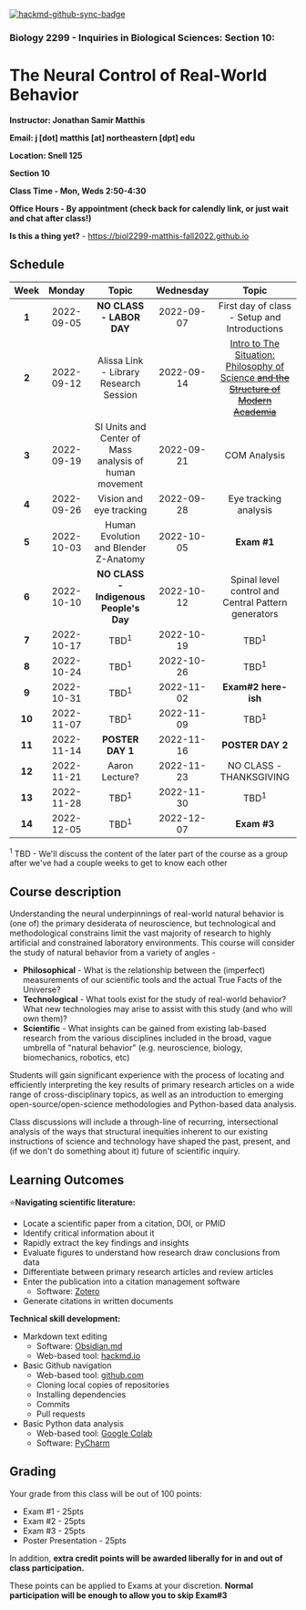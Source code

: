 [![hackmd-github-sync-badge](https://hackmd.io/GsMNof8IRm61DvvJTsCZgA/badge)](https://hackmd.io/GsMNof8IRm61DvvJTsCZgA)
### Biology 2299 - Inquiries in Biological Sciences: Section 10: 
# The Neural Control of Real-World Behavior

**Instructor: Jonathan Samir Matthis** 

**Email: j [dot] matthis [at] northeastern [dpt] edu**

**Location: Snell 125** 

**Section 10** 

**Class Time - Mon, Weds 2:50-4:30** 

**Office Hours - By appointment (check back for calendly link, or just wait and chat after class!)**

**Is this a thing yet?** - https://biol2299-matthis-fall2022.github.io 

## Schedule
| **Week** | **Monday** |                       **Topic**                        | **Wednesday** |                                                                             **Topic**                                                                             |
|:--------:|:----------:|:------------------------------------------------------:|:-------------:|:-----------------------------------------------------------------------------------------------------------------------------------------------------------------:|
|  **1**   | 2022-09-05 |                **NO CLASS - LABOR DAY**                |  2022-09-07   |                                                           First day of class - Setup and Introductions                                                            |
|  **2**   | 2022-09-12 |         Alissa Link - Library Research Session         |  2022-09-14   | [Intro to The Situation: Philosophy of Science ~~and the Structure of Modern Academia~~](class_day_notes/2022-09-14/2022-09-14_IntroPhilScience_IntroAcademia.md) |
|  **3**   | 2022-09-19 | SI Units and Center of Mass analysis of human movement |  2022-09-21   |                                                                           COM Analysis                                                                            |
|  **4**   | 2022-09-26 |                Vision and eye tracking                 |  2022-09-28   |                                                                       Eye tracking analysis                                                                       |
|  **5**   | 2022-10-03 |         Human Evolution and Blender Z-Anatomy          |  2022-10-05   |                                                                            **Exam #1**                                                                            |
|  **6**   | 2022-10-10 |         **NO CLASS - Indigenous People's Day**         |  2022-10-12   |                                                        Spinal level control and Central Pattern generators                                                        |
|  **7**   | 2022-10-17 |                    TBD<sup>1</sup>                     |  2022-10-19   |                                                                          TBD<sup>1</sup>                                                                          |
|  **8**   | 2022-10-24 |                    TBD<sup>1</sup>                     |  2022-10-26   |                                                                          TBD<sup>1</sup>                                                                          |
|  **9**   | 2022-10-31 |                    TBD<sup>1</sup>                     |  2022-11-02   |                                                                        **Exam#2 here-ish**                                                                        |
|  **10**  | 2022-11-07 |                    TBD<sup>1</sup>                     |  2022-11-09   |                                                                          TBD<sup>1</sup>                                                                          |
|  **11**  | 2022-11-14 |                    **POSTER DAY 1**                    |  2022-11-16   |                                                                         **POSTER DAY 2**                                                                          |
|  **12**  | 2022-11-21 |                     Aaron Lecture?                     |  2022-11-23   |                                                                      NO CLASS - THANKSGIVING                                                                      |
|  **13**  | 2022-11-28 |                    TBD<sup>1</sup>                     |  2022-11-30   |                                                                          TBD<sup>1</sup>                                                                          |
|  **14**  | 2022-12-05 |                    TBD<sup>1</sup>                     |  2022-12-07   |                                                                            **Exam #3**                                                                            |

<sup>1</sup> TBD - We'll discuss the content of the later part of the course as a group after we've had a couple weeks to get to know each other 

## Course description

Understanding the neural underpinnings of real-world natural behavior is (one of) the primary desiderata of neuroscience, but technological and methodological constrains limit the vast majority of research to highly artificial and constrained laboratory environments. This course will consider the study of natural behavior from a variety of angles - 

- **Philosophical** - What is the relationship between the (imperfect) measurements of our scientific tools and the actual True Facts of the Universe?
- **Technological** - What tools exist for the study of real-world behavior? What new technologies may arise to assist with this study (and who will own them)?
- **Scientific** - What insights can be gained from existing lab-based research from the various disciplines included in the broad, vague umbrella of "natural behavior" (e.g. neuroscience, biology, biomechanics, robotics, etc)

Students will gain significant experience with the process of locating and efficiently interpreting the key results of primary research articles on a wide range of cross-disciplinary topics, as well as an introduction to emerging open-source/open-science methodologies and Python-based data analysis.

Class discussions will include a through-line of recurring, intersectional analysis of the ways that structural inequities inherent to our existing instructions of science and technology have shaped the past, present, and (if we don't do something about it) future of scientific inquiry.



## Learning Outcomes

⭐**Navigating scientific literature:**
- Locate a scientific paper from a citation, DOI, or PMID
- Identify critical information about it
- Rapidly extract the key findings and insights
- Evaluate figures to understand how research draw conclusions from data
- Differentiate between primary research articles and review articles
- Enter the publication into a citation management software 
    - Software: [Zotero](https://www.zotero.org/)
- Generate citations in written documents

**Technical skill development:**
- Markdown text editing
    - Software: [Obsidian.md](https://obsidian.md/)
    - Web-based tool: [hackmd.io](https://hackmd.io)
- Basic Github navigation
    - Web-based tool: [github.com](https://github.com)
    - Cloning local copies of repositories
    - Installing dependencies
    - Commits
    - Pull requests
- Basic Python data analysis
    - Web-based tool: [Google Colab](https://colab.google.com)
    - Software: [PyCharm](https://www.jetbrains.com/pycharm/)

## Grading

Your grade from this class will be out of 100 points:
- Exam #1 - 25pts
- Exam #2 - 25pts
- Exam #3 - 25pts
- Poster Presentation - 25pts

In addition, **extra credit points will be awarded liberally for in and out of class participation.**

These points can be applied to Exams at your discretion. **Normal participation will be enough to allow you to skip Exam#3** 
